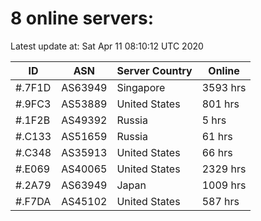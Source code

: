 # 8 online servers:

Latest update at: Sat Apr 11 08:10:12 UTC 2020

| ID | ASN | Server Country | Online |
| -- | --- | -------------- | ------ |
| #.7F1D | AS63949 | Singapore | 3593 hrs |
| #.9FC3 | AS53889 | United States | 801 hrs |
| #.1F2B | AS49392 | Russia | 5 hrs |
| #.C133 | AS51659 | Russia | 61 hrs |
| #.C348 | AS35913 | United States | 66 hrs |
| #.E069 | AS40065 | United States | 2329 hrs |
| #.2A79 | AS63949 | Japan | 1009 hrs |
| #.F7DA | AS45102 | United States | 587 hrs |

